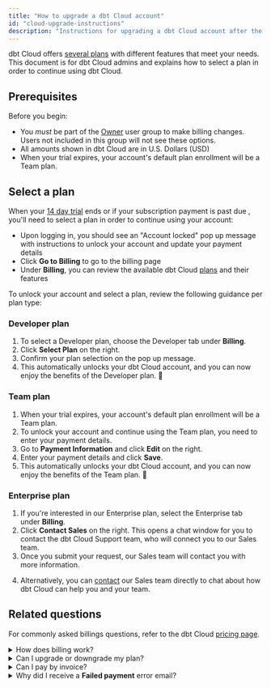 ```yaml
---
title: "How to upgrade a dbt Cloud account"
id: "cloud-upgrade-instructions"
description: "Instructions for upgrading a dbt Cloud account after the trial ends."
---
```


dbt Cloud offers [several plans](https://www.getdbt.com/pricing/) with different features that meet your needs. This document is for dbt Cloud admins and explains how to select a plan in order to continue using dbt Cloud. 

## Prerequisites 

Before you begin: 
- You _must_ be part of the [Owner](/docs/cloud/manage-access/self-service-permissions) user group to make billing changes. Users not included in this group will not see these options.
- All amounts shown in dbt Cloud are in U.S. Dollars (USD)   
- When your trial expires, your account's default plan enrollment will be a Team plan.



## Select a plan 
When your [14 day trial](https://www.getdbt.com/signup/) ends or if your subscription payment is past due , you'll need to select a plan in order to continue using your account:

- Upon logging in, you should see an "Account locked" pop up message with instructions to unlock your account and update your payment details
- Click **Go to Billing** to go to the billing page
- Under **Billing**, you can review the available dbt Cloud [plans](https://www.getdbt.com/pricing/) and their features


To unlock your account and select a plan, review the following guidance per plan type:

### Developer plan

1. To select a Developer plan, choose the Developer tab under **Billing**. 
2. Click **Select Plan** on the right. 
3. Confirm your plan selection on the pop up message. 
4. This automatically unlocks your dbt Cloud account, and you can now enjoy the benefits of the Developer plan. 🎉

<Lightbox src="/img/docs/dbt-cloud/downgrade-dev-flow.gif"/>

### Team plan

1. When your trial expires, your account's default plan enrollment will be a Team plan. 
2. To unlock your account and continue using the Team plan, you need to enter your payment details. 
3. Go to **Payment Information** and click **Edit** on the right.
4. Enter your payment details and click **Save**.
5. This automatically unlocks your dbt Cloud account, and you can now enjoy the benefits of the Team plan. 🎉

<Lightbox src="/img/docs/dbt-cloud/trial-team-flow.gif"/>

### Enterprise plan

1. If you're interested in our Enterprise plan, select the Enterprise tab under **Billing**.
2. Click **Contact Sales** on the right. This opens a chat window for you to contact the dbt Cloud Support team, who will connect you to our Sales team.
3. Once you submit your request, our Sales team will contact you with more information. 

<Lightbox src="/img/docs/dbt-cloud/enterprise-upgrade.gif"/>

4. Alternatively, you can [contact](https://www.getdbt.com/contact/) our Sales team directly to chat about how dbt Cloud can help you and your team. 

## Related questions

For commonly asked billings questions, refer to the dbt Cloud [pricing page](https://www.getdbt.com/pricing/).

<details>
  <summary>How does billing work?</summary>
  <div>
    <div>Team plans are billed monthly on the credit card used to sign up, based on [developer seat count and usage](/docs/cloud/billing). You’ll also be sent a monthly receipt to the billing email of your choice. You can change any billing information in your <b>Account Settings</b> > <b>Billing page</b>. <br></br><br></br>
    
    Enterprise plan customers are billed annually based on the number of developer seats, as well as any additional services + features in your chosen plan. </div>
    </div>
</details>
<details>
  <summary>Can I upgrade or downgrade my plan?</summary>
  <div>
    <div>Yes, you can upgrade or downgrade at any time. Account Owners can access their dedicated billing section via the account settings page.<br></br><br></br>
    
    If you’re not sure which plan is right for you, get in touch and we’ll be happy to help you find one that fits your needs.</div>
    </div>
</details>
<details>
  <summary>Can I pay by invoice?</summary>
    <div>
      <div>Currently, dbt Cloud Team plan payments must be made with a credit card, and by default they will be billed monthly based on the number of [developer seats and usage](/docs/cloud/billing). <br></br><br></br>
      
      We don’t have any plans to do invoicing for Team plan accounts in the near future, but we do currently support invoices for companies on the dbt Cloud Enterprise plan. Feel free to <a href="https://www.getdbt.com/contact/">contact</a> us to build your Enterprise pricing plan.</div> 
    </div> 
</details>
<details>
  <summary>Why did I receive a <b>Failed payment</b> error email?</summary>
  <div>
    <div>This means we were unable to charge the credit card you have on file, or you have not provided an updated card for payment. If you're a current account owner with a card on file, contact your credit card issuer to inquire as to why your card was declined or update the credit card on your account.<br></br><br></br>
    
    Your Account Owner can update payment details in the <b>Account Settings</b> -> <b>Billing</b> page.  Click <b>Edit</b> next to your card details, double check your information is up-to-date, and we'll give it another go at the next billing run.</div>
    </div>
</details>
